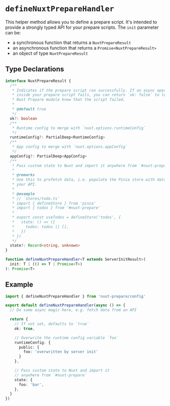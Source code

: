 # `defineNuxtPrepareHandler`

This helper method allows you to define a prepare script. It's intended to provide a strongly typed API for your prepare scripts. The `init` parameter can be:

- a synchronous function that returns a `NuxtPrepareResult`
- an asynchronous function that returns a `Promise<NuxtPrepareResult>`
- an object of type `NuxtPrepareResult`

## Type Declarations

```ts
interface NuxtPrepareResult {
  /**
   * Indicates if the prepare script ran successfully. If an async operation
   * inside your prepare script fails, you can return `ok: false` to let the
   * Nuxt Prepare module know that the script failed.
   *
   * @default true
   */
  ok?: boolean
  /**
   * Runtime config to merge with `nuxt.options.runtimeConfig`
   */
  runtimeConfig?: PartialDeep<RuntimeConfig>
  /**
   * App config to merge with `nuxt.options.appConfig`
   */
  appConfig?: PartialDeep<AppConfig>
  /**
   * Pass custom state to Nuxt and import it anywhere from `#nuxt-prepare`
   *
   * @remarks
   * Use this to prefetch data, i.e. populate the Pinia store with data from
   * your API.
   *
   * @example
   * // `stores/todo.ts`
   * import { defineStore } from 'pinia'
   * import { todos } from '#nuxt-prepare'
   *
   * export const useTodos = defineStore('todos', {
   *   state: () => ({
   *     todos: todos || [],
   *   })
   * })
   */
  state?: Record<string, unknown>
}

function defineNuxtPrepareHandler<T extends ServerInitResult>(
  init: T | (() => T | Promise<T>)
): Promise<T>
```

## Example

```ts
import { defineNuxtPrepareHandler } from 'nuxt-prepare/config'

export default defineNuxtPrepareHandler(async () => {
  // Do some async magic here, e.g. fetch data from an API

  return {
    // If not set, defaults to `true`
    ok: true,

    // Overwrite the runtime config variable `foo`
    runtimeConfig: {
      public: {
        foo: 'overwritten by server init'
      }
    },

    // Pass custom state to Nuxt and import it
    // anywhere from `#nuxt-prepare`
    state: {
      foo: 'bar',
    },
  }
})
```
